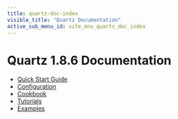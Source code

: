 ```yaml
---
title: quartz-doc-index
visible_title: "Quartz Documentation"
active_sub_menu_id: site_mnu_quartz_doc_index
---
```

# Quartz 1.8.6 Documentation

* <a href="quick-start.html">Quick Start Guide</a>
* <a href="configuration/">Configuration</a>
* <a href="cookbook/">Cookbook</a>
* <a href="tutorials/">Tutorials</a>
* <a href="examples/">Examples</a>
